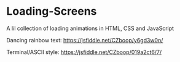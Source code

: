 # Loading-Screens
A lil collection of loading animations in HTML, CSS and JavaScript  

Dancing rainbow text: 
https://jsfiddle.net/CZboop/y6gd3w0n/

Terminal/ASCII style:
https://jsfiddle.net/CZboop/019a2ct6/7/
